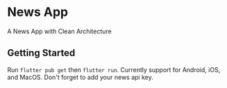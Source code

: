 # News App

A News App with Clean Architecture

## Getting Started

Run `flutter pub get` then `flutter run`. Currently support for Android, iOS, and MacOS. Don't forget to add your news api key.
